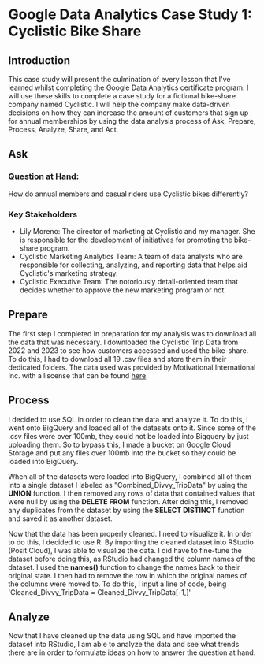 # Google Data Analytics Case Study 1: Cyclistic Bike Share
## Introduction
This case study will present the culmination of every lesson that I've learned whilst completing the Google Data Analytics certificate program. I will use these skills to complete a case study for a fictional bike-share company named Cyclistic. I will help the company make data-driven decisions on how they can increase the amount of customers that sign up for annual memberships by using the data analysis process of Ask, Prepare, Process, Analyze, Share, and Act. 
## Ask
### Question at Hand:
How do annual members and casual riders use Cyclistic bikes differently?
### Key Stakeholders
* Lily Moreno: The director of marketing at Cyclistic and my manager. She is responsible for the development of initiatives for promoting the bike-share program.
* Cyclistic Marketing Analytics Team: A team of data analysts who are responsible for collecting, analyzing, and reporting data that helps aid Cyclistic's marketing strategy.
* Cyclistic Executive Team: The notoriously detail-oriented team that decides whether to approve the new marketing program or not.
## Prepare
The first step I completed in preparation for my analysis was to download all the data that was necessary. I downloaded the Cyclistic Trip Data from 2022 and 2023 to see how customers accessed and used the bike-share. To do this, I had to download all 19 .csv files and store them in their dedicated folders. The data used was provided by Motivational International Inc. with a liscense that can be found [here](https://divvybikes.com/data-license-agreement). 
## Process
I decided to use SQL in order to clean the data and analyze it. To do this, I went onto BigQuery and loaded all of the datasets onto it. Since some of the .csv files were over 100mb, they could not be loaded into Bigquery by just uploading them. So to bypass this, I made a bucket on Google Cloud Storage and put any files over 100mb into the bucket so they could be loaded into BigQuery.

When all of the datasets were loaded into BigQuery, I combined all of them into a single dataset I labeled as "Combined_Divvy_TripData" by using the __UNION__ function. I then removed any rows of data that contained values that were null by using the __DELETE FROM__ function. After doing this, I removed any duplicates from the dataset by using the __SELECT DISTINCT__ function and saved it as another dataset. 

Now that the data has been properly cleaned. I need to visualize it. In order to do this, I decided to use R. By importing the cleaned dataset into RStudio (Posit Cloud), I was able to visualize the data. I did have to fine-tune the dataset before doing this, as RStudio had changed the column names of the dataset. I used the __names()__ function to change the names back to their original state. I then had to remove the row in which the original names of the columns were moved to. To do this, I input a line of code, being 'Cleaned_Divvy_TripData = Cleaned_Divvy_TripData[-1,]' 
## Analyze
Now that I have cleaned up the data using SQL and have imported the dataset into RStudio, I am able to analyze the data and see what trends there are in order to formulate ideas on how to answer the question at hand.
